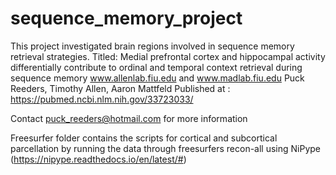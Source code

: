 # sequence_memory_project

This project investigated brain regions involved in sequence memory retrieval strategies.
Titled: Medial prefrontal cortex and hippocampal activity differentially contribute to ordinal and temporal context retrieval during sequence memory
www.allenlab.fiu.edu and www.madlab.fiu.edu
Puck Reeders, Timothy Allen, Aaron Mattfeld
Published at : https://pubmed.ncbi.nlm.nih.gov/33723033/

Contact puck_reeders@hotmail.com for more information

Freesurfer folder contains the scripts for cortical and subcortical parcellation by running the data through freesurfers recon-all using NiPype (https://nipype.readthedocs.io/en/latest/#)
